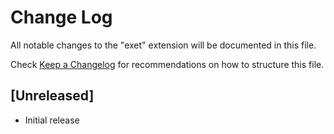 # Change Log

All notable changes to the "exet" extension will be documented in this file.

Check [Keep a Changelog](http://keepachangelog.com/) for recommendations on how to structure this file.

## [Unreleased]

- Initial release
